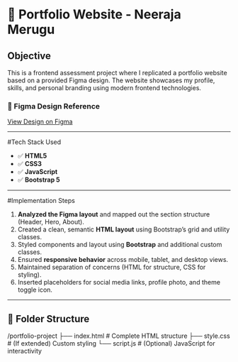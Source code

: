 # 💼 Portfolio Website - Neeraja Merugu

##  Objective

This is a frontend assessment project where I replicated a portfolio website based on a provided Figma design. The website showcases my profile, skills, and personal branding using modern frontend technologies.

### 🔗 Figma Design Reference  
[View Design on Figma](https://www.figma.com/design/kIgqpWpgs81nCy7a5d5siG/Portfolio-Website--Community-?node-id=0-1&p=f&t=PFQgfq4zCnbkoUXc-0)

---

#Tech Stack Used

- ✅ **HTML5**
- ✅ **CSS3**
- ✅ **JavaScript**
- ✅ **Bootstrap 5**

---

#Implementation Steps

1. **Analyzed the Figma layout** and mapped out the section structure (Header, Hero, About).
2. Created a clean, semantic **HTML layout** using Bootstrap’s grid and utility classes.
3. Styled components and layout using **Bootstrap** and additional custom classes.
4. Ensured **responsive behavior** across mobile, tablet, and desktop views.
5. Maintained separation of concerns (HTML for structure, CSS for styling).
6. Inserted placeholders for social media links, profile photo, and theme toggle icon.

---

## 📁 Folder Structure

/portfolio-project
├── index.html # Complete HTML structure
├── style.css # (If extended) Custom styling
└── script.js # (Optional) JavaScript for interactivity

